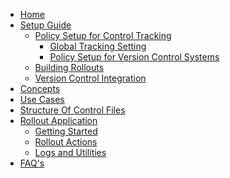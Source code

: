 <!-- docs/_sidebar.md -->

- [Home](./readme.md)
- [Setup Guide](./setupguide/setupguide.md)
   - [Policy Setup for Control Tracking](./setupguide/policymain/policysetupguide.md)
      - [Global Tracking Setting](./setupguide/policymain/globaltracking.md)
      - [Policy Setup for Version Control Systems](./setupguide/policymain/gitpolicy.md)
   - [Building Rollouts](./setupguide/issueassignment.md)
   - [Version Control Integration](./setupguide/integration.md)
- [Concepts](./concepts.md)
- [Use Cases](./usecases.md)
- [Structure Of Control Files](./Controlfiles.md)
- [Rollout Application](./rolloutapplication/overview.md)
   - [Getting Started](./rolloutapplication/gettingstarted.md)
   - [Rollout Actions](./rolloutapplication/operations.md)
   - [Logs and Utilities](./rolloutapplication/logs.md)
- [FAQ's](./faqs.md)
<!--- [Controlled Object Layout](controlledobjectlayout.md)-->
<!--- [Getting Started](./GettingStarted.md)-->

